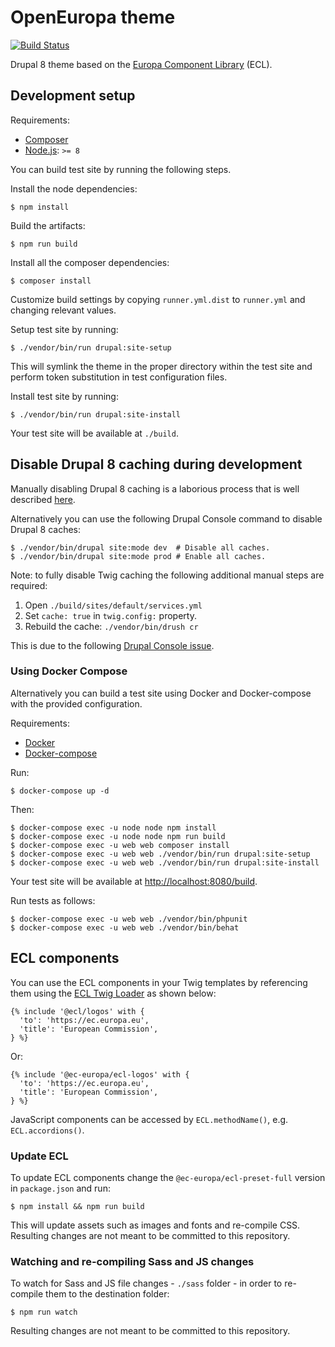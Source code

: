 # OpenEuropa theme

[![Build Status](https://travis-ci.org/openeuropa/oe_theme.svg?branch=master)](https://travis-ci.org/openeuropa/oe_theme)

Drupal 8 theme based on the [Europa Component Library](https://github.com/ec-europa/europa-component-library) (ECL).

## Development setup

Requirements:

- [Composer](https://getcomposer.org/)
- [Node.js](https://nodejs.org/en/): `>= 8`

You can build test site by running the following steps.

Install the node dependencies:
```
$ npm install
```

Build the artifacts:
```
$ npm run build
```

Install all the composer dependencies:

```
$ composer install
```

Customize build settings by copying `runner.yml.dist` to `runner.yml` and
changing relevant values.

Setup test site by running:

```
$ ./vendor/bin/run drupal:site-setup
```

This will symlink the theme in the proper directory within the test site and
perform token substitution in test configuration files.

Install test site by running:

```
$ ./vendor/bin/run drupal:site-install
```

Your test site will be available at `./build`.

## Disable Drupal 8 caching during development

Manually disabling Drupal 8 caching is a laborious process that is well described [here](https://www.drupal.org/node/2598914).

Alternatively you can use the following Drupal Console command to disable Drupal 8 caches:

```
$ ./vendor/bin/drupal site:mode dev  # Disable all caches.
$ ./vendor/bin/drupal site:mode prod # Enable all caches.
```

Note: to fully disable Twig caching the following additional manual steps are required:

1. Open `./build/sites/default/services.yml`
2. Set `cache: true` in `twig.config:` property.
3. Rebuild the cache: `./vendor/bin/drush cr`

This is due to the following [Drupal Console issue](https://github.com/hechoendrupal/drupal-console/issues/3854).

### Using Docker Compose

Alternatively you can build a test site using Docker and Docker-compose with the provided configuration.

Requirements:

- [Docker](https://www.docker.com/get-docker)
- [Docker-compose](https://docs.docker.com/compose/)

Run:

```
$ docker-compose up -d
```

Then:

```
$ docker-compose exec -u node node npm install
$ docker-compose exec -u node node npm run build
$ docker-compose exec -u web web composer install
$ docker-compose exec -u web web ./vendor/bin/run drupal:site-setup
$ docker-compose exec -u web web ./vendor/bin/run drupal:site-install
```

Your test site will be available at [http://localhost:8080/build](http://localhost:8080/build).

Run tests as follows:

```
$ docker-compose exec -u web web ./vendor/bin/phpunit
$ docker-compose exec -u web web ./vendor/bin/behat
```

## ECL components

You can use the ECL components in your Twig templates by referencing them using the [ECL Twig Loader](https://github.com/openeuropa/ecl-twig-loader)
as shown below:

```twig
{% include '@ecl/logos' with {
  'to': 'https://ec.europa.eu',
  'title': 'European Commission',
} %}
```

Or:

```twig
{% include '@ec-europa/ecl-logos' with {
  'to': 'https://ec.europa.eu',
  'title': 'European Commission',
} %}
```

JavaScript components can be accessed by `ECL.methodName()`, e.g. `ECL.accordions()`.

### Update ECL

To update ECL components change the `@ec-europa/ecl-preset-full` version in `package.json` and run:

```
$ npm install && npm run build
```

This will update assets such as images and fonts and re-compile CSS.
Resulting changes are not meant to be committed to this repository.

### Watching and re-compiling Sass and JS changes

To watch for Sass and JS file changes - ```./sass``` folder - in order to re-compile them to the destination folder:

```
$ npm run watch
```

Resulting changes are not meant to be committed to this repository.